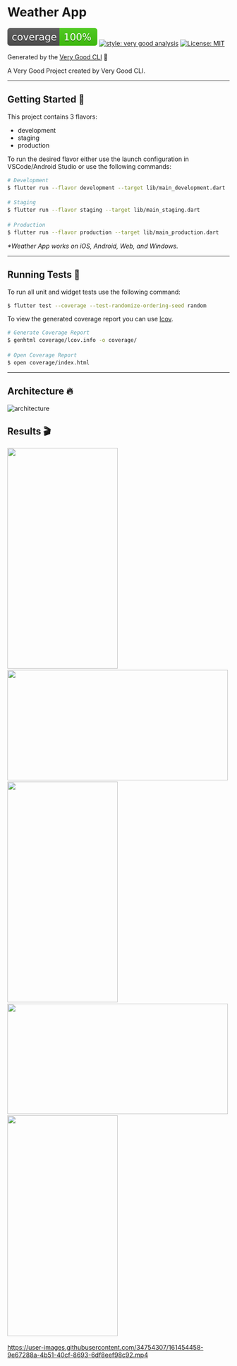 # Weather App

![coverage][coverage_badge]
[![style: very good analysis][very_good_analysis_badge]][very_good_analysis_link]
[![License: MIT][license_badge]][license_link]

Generated by the [Very Good CLI][very_good_cli_link] 🤖

A Very Good Project created by Very Good CLI.

---

## Getting Started 🚀

This project contains 3 flavors:

- development
- staging
- production

To run the desired flavor either use the launch configuration in VSCode/Android Studio or use the following commands:

```sh
# Development
$ flutter run --flavor development --target lib/main_development.dart

# Staging
$ flutter run --flavor staging --target lib/main_staging.dart

# Production
$ flutter run --flavor production --target lib/main_production.dart
```

_\*Weather App works on iOS, Android, Web, and Windows._

---

## Running Tests 🧪

To run all unit and widget tests use the following command:

```sh
$ flutter test --coverage --test-randomize-ordering-seed random
```

To view the generated coverage report you can use [lcov](https://github.com/linux-test-project/lcov).

```sh
# Generate Coverage Report
$ genhtml coverage/lcov.info -o coverage/

# Open Coverage Report
$ open coverage/index.html
```

---

[coverage_badge]: coverage_badge.svg
[flutter_localizations_link]: https://api.flutter.dev/flutter/flutter_localizations/flutter_localizations-library.html
[internationalization_link]: https://flutter.dev/docs/development/accessibility-and-localization/internationalization
[license_badge]: https://img.shields.io/badge/license-MIT-blue.svg
[license_link]: https://opensource.org/licenses/MIT
[very_good_analysis_badge]: https://img.shields.io/badge/style-very_good_analysis-B22C89.svg
[very_good_analysis_link]: https://pub.dev/packages/very_good_analysis
[very_good_cli_link]: https://github.com/VeryGoodOpenSource/very_good_cli
## Architecture 🔥
![architecture](https://user-images.githubusercontent.com/34754307/161455379-94e543d5-994f-415f-bb72-bf75f49c6f08.png)

## Results 🎬


<img src="https://user-images.githubusercontent.com/34754307/161454495-d2abc69e-a311-4e38-b923-056e7e529af1.jpeg" width="250" height="500">
<img src="https://user-images.githubusercontent.com/34754307/161454499-80f3a6ea-b9f5-4016-8933-7d961d03de52.jpeg" width="500" height="250">
<img src="https://user-images.githubusercontent.com/34754307/161454502-cee353d8-028f-4c10-87af-ae5103afb6fe.jpeg" width="250" height="500">
<img src="https://user-images.githubusercontent.com/34754307/161454504-aebf1502-d9f0-4bc9-af67-878d5575d609.jpeg" width="500" height="250">
<img src="https://user-images.githubusercontent.com/34754307/161454508-4b04cac2-33b1-46d9-a8fc-079dd0335f31.jpeg" width="250" height="500">

https://user-images.githubusercontent.com/34754307/161454458-9e67288a-4b51-40cf-8693-6df8eef98c92.mp4

